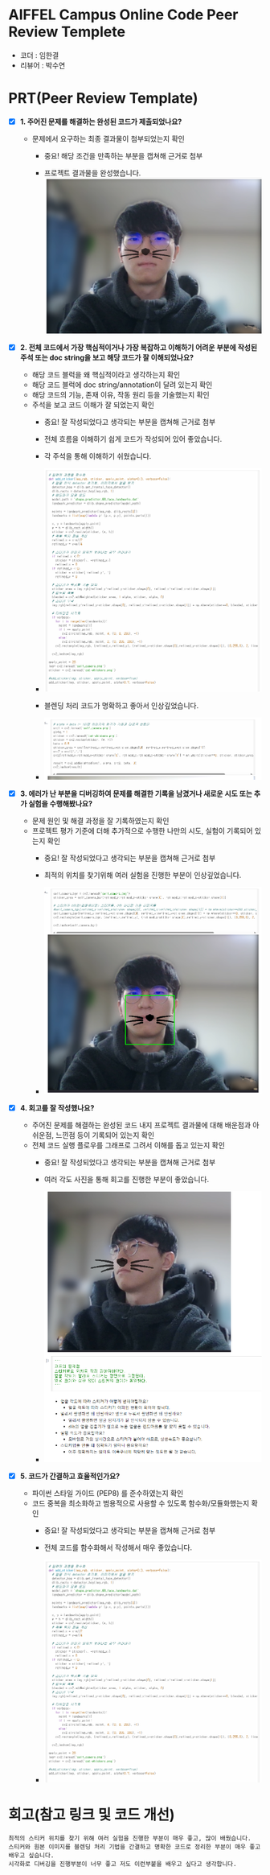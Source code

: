 # AIFFEL Campus Online Code Peer Review Templete
- 코더 : 임한결
- 리뷰어 : 박수연


# PRT(Peer Review Template)
- [X]  **1. 주어진 문제를 해결하는 완성된 코드가 제출되었나요?**
    - 문제에서 요구하는 최종 결과물이 첨부되었는지 확인
        - 중요! 해당 조건을 만족하는 부분을 캡쳐해 근거로 첨부

        - 프로젝트 결과물을 완성했습니다.
        ![result](./review-images/result.png)

- [X]  **2. 전체 코드에서 가장 핵심적이거나 가장 복잡하고 이해하기 어려운 부분에 작성된 
주석 또는 doc string을 보고 해당 코드가 잘 이해되었나요?**
    - 해당 코드 블럭을 왜 핵심적이라고 생각하는지 확인
    - 해당 코드 블럭에 doc string/annotation이 달려 있는지 확인
    - 해당 코드의 기능, 존재 이유, 작동 원리 등을 기술했는지 확인
    - 주석을 보고 코드 이해가 잘 되었는지 확인
        - 중요! 잘 작성되었다고 생각되는 부분을 캡쳐해 근거로 첨부

        - 전체 흐름을 이해하기 쉽게 코드가 작성되어 있어 좋았습니다.
        - 각 주석을 통해 이해하기 쉬웠습니다. 
        - ![중요한부분](./review-images/keypoint.png)
        - 블렌딩 처리 코드가 명확하고 좋아서 인상깊었습니다.
        - ![블렌딩](./review-images/블렌딩.png)
        
- [X]  **3. 에러가 난 부분을 디버깅하여 문제를 해결한 기록을 남겼거나
새로운 시도 또는 추가 실험을 수행해봤나요?**
    - 문제 원인 및 해결 과정을 잘 기록하였는지 확인
    - 프로젝트 평가 기준에 더해 추가적으로 수행한 나만의 시도, 
    실험이 기록되어 있는지 확인
        - 중요! 잘 작성되었다고 생각되는 부분을 캡쳐해 근거로 첨부

        - 최적의 위치를 찾기위해 여러 실험을 진행한 부분이 인상깊었습니다.
        - ![실험](./review-images/실험.png)
        
- [X]  **4. 회고를 잘 작성했나요?**
    - 주어진 문제를 해결하는 완성된 코드 내지 프로젝트 결과물에 대해
    배운점과 아쉬운점, 느낀점 등이 기록되어 있는지 확인
    - 전체 코드 실행 플로우를 그래프로 그려서 이해를 돕고 있는지 확인
        - 중요! 잘 작성되었다고 생각되는 부분을 캡쳐해 근거로 첨부

        - 여러 각도 사진을 통해 회고를 진행한 부분이 좋았습니다.
        - ![회고](./review-images/회고.png)
        
- [X]  **5. 코드가 간결하고 효율적인가요?**
    - 파이썬 스타일 가이드 (PEP8) 를 준수하였는지 확인
    - 코드 중복을 최소화하고 범용적으로 사용할 수 있도록 함수화/모듈화했는지 확인
        - 중요! 잘 작성되었다고 생각되는 부분을 캡쳐해 근거로 첨부
  
        - 전체 코드를 함수화해서 작성해서 매우 좋았습니다.
        - ![코드화화](./review-images/keypoint.png)


# 회고(참고 링크 및 코드 개선)
```
최적의 스티커 위치를 찾기 위해 여러 실험을 진행한 부분이 매우 좋고, 많이 배웠습니다.
스티커와 원본 이미지를 블렌딩 처리 기법을 간결하고 명확한 코드로 정리한 부분이 매우 좋고 배우고 싶습니다.
시각화로 디버깅을 진행부분이 너무 좋고 저도 이런부붙을 배우고 싶다고 생각합니다.
```

